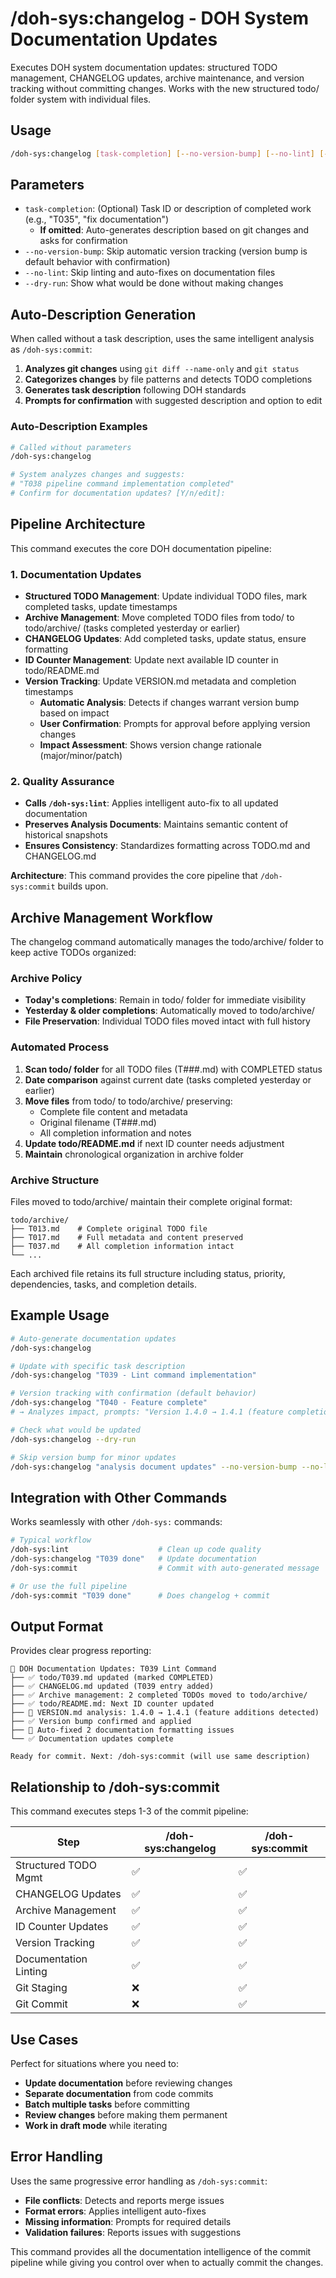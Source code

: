 # /doh-sys:changelog - DOH System Documentation Updates

Executes DOH system documentation updates: structured TODO management, CHANGELOG updates, archive maintenance, and
version tracking without committing changes. Works with the new structured todo/ folder system with individual files.

## Usage

```bash
/doh-sys:changelog [task-completion] [--no-version-bump] [--no-lint] [--dry-run]
```

## Parameters

- `task-completion`: (Optional) Task ID or description of completed work (e.g., "T035", "fix documentation")
  - **If omitted**: Auto-generates description based on git changes and asks for confirmation
- `--no-version-bump`: Skip automatic version tracking (version bump is default behavior with confirmation)
- `--no-lint`: Skip linting and auto-fixes on documentation files
- `--dry-run`: Show what would be done without making changes

## Auto-Description Generation

When called without a task description, uses the same intelligent analysis as `/doh-sys:commit`:

1. **Analyzes git changes** using `git diff --name-only` and `git status`
2. **Categorizes changes** by file patterns and detects TODO completions
3. **Generates task description** following DOH standards
4. **Prompts for confirmation** with suggested description and option to edit

### Auto-Description Examples

```bash
# Called without parameters
/doh-sys:changelog

# System analyzes changes and suggests:
# "T038 pipeline command implementation completed"
# Confirm for documentation updates? [Y/n/edit]:
```

## Pipeline Architecture

This command executes the core DOH documentation pipeline:

### 1. Documentation Updates

- **Structured TODO Management**: Update individual TODO files, mark completed tasks, update timestamps
- **Archive Management**: Move completed TODO files from todo/ to todo/archive/ (tasks completed yesterday or earlier)
- **CHANGELOG Updates**: Add completed tasks, update status, ensure formatting
- **ID Counter Management**: Update next available ID counter in todo/README.md
- **Version Tracking**: Update VERSION.md metadata and completion timestamps
  - **Automatic Analysis**: Detects if changes warrant version bump based on impact
  - **User Confirmation**: Prompts for approval before applying version changes
  - **Impact Assessment**: Shows version change rationale (major/minor/patch)

### 2. Quality Assurance

- **Calls `/doh-sys:lint`**: Applies intelligent auto-fix to all updated documentation
- **Preserves Analysis Documents**: Maintains semantic content of historical snapshots
- **Ensures Consistency**: Standardizes formatting across TODO.md and CHANGELOG.md

**Architecture**: This command provides the core pipeline that `/doh-sys:commit` builds upon.

## Archive Management Workflow

The changelog command automatically manages the todo/archive/ folder to keep active TODOs organized:

### Archive Policy

- **Today's completions**: Remain in todo/ folder for immediate visibility
- **Yesterday & older completions**: Automatically moved to todo/archive/
- **File Preservation**: Individual TODO files moved intact with full history

### Automated Process

1. **Scan todo/ folder** for all TODO files (T###.md) with COMPLETED status
2. **Date comparison** against current date (tasks completed yesterday or earlier)
3. **Move files** from todo/ to todo/archive/ preserving:
   - Complete file content and metadata
   - Original filename (T###.md)
   - All completion information and notes
4. **Update todo/README.md** if next ID counter needs adjustment
5. **Maintain** chronological organization in archive folder

### Archive Structure

Files moved to todo/archive/ maintain their complete original format:

```
todo/archive/
├── T013.md    # Complete original TODO file
├── T017.md    # Full metadata and content preserved
├── T037.md    # All completion information intact
└── ...
```

Each archived file retains its full structure including status, priority, dependencies, tasks, and completion details.

## Example Usage

```bash
# Auto-generate documentation updates
/doh-sys:changelog

# Update with specific task description
/doh-sys:changelog "T039 - Lint command implementation"

# Version tracking with confirmation (default behavior)
/doh-sys:changelog "T040 - Feature complete"
# → Analyzes impact, prompts: "Version 1.4.0 → 1.4.1 (feature completion)? [Y/n]"

# Check what would be updated
/doh-sys:changelog --dry-run

# Skip version bump for minor updates
/doh-sys:changelog "analysis document updates" --no-version-bump --no-lint
```

## Integration with Other Commands

Works seamlessly with other `/doh-sys:` commands:

```bash
# Typical workflow
/doh-sys:lint                    # Clean up code quality
/doh-sys:changelog "T039 done"   # Update documentation
/doh-sys:commit                  # Commit with auto-generated message

# Or use the full pipeline
/doh-sys:commit "T039 done"      # Does changelog + commit
```

## Output Format

Provides clear progress reporting:

```
📝 DOH Documentation Updates: T039 Lint Command
├── ✅ todo/T039.md updated (marked COMPLETED)
├── ✅ CHANGELOG.md updated (T039 entry added)
├── ✅ Archive management: 2 completed TODOs moved to todo/archive/
├── ✅ todo/README.md: Next ID counter updated
├── 🔄 VERSION.md analysis: 1.4.0 → 1.4.1 (feature additions detected)
├── ✅ Version bump confirmed and applied
├── 🔧 Auto-fixed 2 documentation formatting issues
└── ✅ Documentation updates complete

Ready for commit. Next: /doh-sys:commit (will use same description)
```

## Relationship to /doh-sys:commit

This command executes steps 1-3 of the commit pipeline:

| Step                  | /doh-sys:changelog | /doh-sys:commit |
| --------------------- | ------------------ | --------------- |
| Structured TODO Mgmt  | ✅                 | ✅              |
| CHANGELOG Updates     | ✅                 | ✅              |
| Archive Management    | ✅                 | ✅              |
| ID Counter Updates    | ✅                 | ✅              |
| Version Tracking      | ✅                 | ✅              |
| Documentation Linting | ✅                 | ✅              |
| Git Staging           | ❌                 | ✅              |
| Git Commit            | ❌                 | ✅              |

## Use Cases

Perfect for situations where you need to:

- **Update documentation** before reviewing changes
- **Separate documentation** from code commits
- **Batch multiple tasks** before committing
- **Review changes** before making them permanent
- **Work in draft mode** while iterating

## Error Handling

Uses the same progressive error handling as `/doh-sys:commit`:

- **File conflicts**: Detects and reports merge issues
- **Format errors**: Applies intelligent auto-fixes
- **Missing information**: Prompts for required details
- **Validation failures**: Reports issues with suggestions

This command provides all the documentation intelligence of the commit pipeline while giving you control over when to
actually commit the changes.
